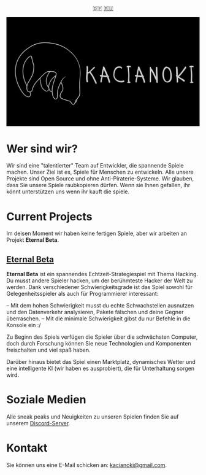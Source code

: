 <p align="center">
  <a>🇩🇪</a>
  <a href="https://github.com/Kacianoki/.github/blob/main/profile/README_RU.md">🇷🇺</a>
</p>

![Logo](https://github.com/Kacianoki/.github/blob/main/kacianoki/Kacianoki3840x2160.png?raw=true)
# Wer sind wir?
Wir sind eine "talentierter" Team auf Entwickler, die spannende Spiele machen. Unser Ziel ist es, Spiele für Menschen zu entwickeln. Alle unsere Projekte sind Open Source und ohne Anti-Piraterie-Systeme. Wir glauben, dass Sie unsere Spiele raubkopieren dürfen. Wenn sie Ihnen gefallen, ihr könnt unterstützen uns wenn ihr kauft die spiele.

# Current Projects
Im deisen Moment wir haben keine fertigen Spiele, aber wir arbeiten an Projekt **Eternal Beta**.

## [Eternal Beta](https://github.com/Kacianoki/Eternal-Beta)

**Eternal Beta** ist ein spannendes Echtzeit-Strategiespiel mit Thema Hacking. Du musst andere Spieler hacken, um der berühmteste Hacker der Welt zu werden. Dank verschiedener Schwierigkeitsgrade ist das Spiel sowohl für Gelegenheitsspieler als auch für Programmierer interessant:

– Mit dem hohen Schwierigkeit musst du echte Schwachstellen ausnutzen und den Datenverkehr analysieren, Pakete fälschen und deine Gegner überraschen.
– Mit die minimale Schwierigkeit gibst du nur Befehle in die Konsole ein :/

Zu Beginn des Spiels verfügen die Spieler über die schwächsten Computer, doch durch Forschung können Sie neue Technologien und Komponenten freischalten und viel spaß haben.

Darüber hinaus bietet das Spiel einen Marktplatz, dynamisches Wetter und eine intelligente KI (wir haben es ausprobiert), die für Unterhaltung sorgen wird.

# Soziale Medien

Alle sneak peaks und Neuigkeiten zu unseren Spielen finden Sie auf unserem [Discord-Server](https://discord.gg/ASxHRW3DMk).


# Kontakt

Sie können uns eine E-Mail schicken an: kacianoki@gmail.com.
